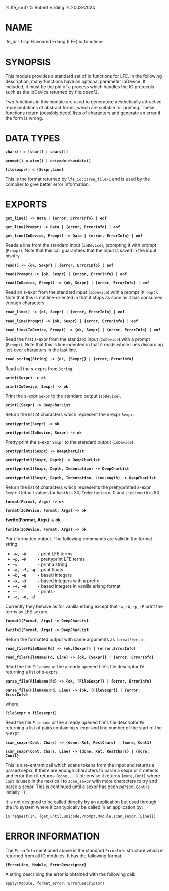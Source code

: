 % lfe_io(3)
% Robert Virding
% 2008-2024


# NAME

lfe_io - Lisp Flavoured Erlang (LFE) io functions


# SYNOPSIS

This module provides a standard set of io functions for
LFE. In the following description, many functions have an
optional parameter IoDevice. If included, it must be the pid
of a process which handles the IO protocols such as the
IoDevice returned by file:open/2.

Two functions in this module are used to generateœ
aesthetically attractive representations of abstract forms,
which are suitable for printing. These functions return
(possibly deep) lists of characters and generate an error if
the form is wrong.


# DATA TYPES

**`chars() = [char() | chars()]`**

**`prompt() = atom() | unicode:chardata()`**

**`filesexpr() = {Sexpr,Line}`**

This is the format returned by ``lfe_io:parse_file/1`` and
is used by the compiler to give better error information.


# EXPORTS

**`get_line() -> Data | {error, ErrorInfo} | eof`**

**`get_line(Prompt) -> Data | {error, ErrorInfo} | eof`**

**`get_line(IoDevice, Prompt) -> Data | {error, ErrorInfo} | eof`**

Reads a line from the standard input (``IoDevice``), prompting it with
prompt (``Prompt``). Note that this call guarantees that the input is
saved in the input hisotry.

**`read() -> {ok, Sexpr} | {error, ErrorInfo} | eof`**

**`read(Prompt) -> {ok, Sexpr} | {error, ErrorInfo} | eof`**

**`read(IoDevice, Prompt) -> {ok, Sexpr} | {error, ErrorInfo} | eof`**

Read an s-expr from the standard input (``IoDevice``) with a prompt
(``Prompt``). Note that this is not line-oriented in that it stops as soon
as it has consumed enough characters.

**`read_line() -> {ok, Sexpr} | {error, ErrorInfo} | eof`**

**`read_line(Prompt) -> {ok, Sexpr} | {error, ErrorInfo} | eof`**

**`read_line(IoDevice, Prompt) -> {ok, Sexpr} | {error, ErrorInfo} | eof`**

Read the first s-expr from the standard input (``IoDevice``) with a prompt
(``Prompt``). Note that this is line-oriented in that it reads whole lines
discarding left-over characters in the last line.

**`read_string(String) -> {ok, [Sexpr]} | {error, ErrorInfo}`**

Read all the s-exprs from ``String``.

**`print(Sexpr) -> ok`**

**`print(IoDevice, Sexpr) -> ok`**

Print the s-expr ``Sexpr`` to the standard output (``IoDevice``).

**`print1(Sexpr) -> DeepCharList`**

Return the list of characters which represent the s-expr ``Sexpr``.

**`prettyprint(Sexpr) -> ok`**

**`prettyprint(IoDevice, Sexpr) -> ok`**

Pretty print the s-expr ``Sexpr`` to the standard output (``IoDevice``).


**`prettyprint1(Sexpr) -> DeepCharList`**

**`prettyprint1(Sexpr, Depth) -> DeepCharList`**

**`prettyprint1(Sexpr, Depth, Indentation) -> DeepCharList`**

**`prettyprint1(Sexpr, Depth, Indentation, LineLength) -> DeepCharList`**

Return the list of characters which represents the prettyprinted
s-expr ``Sexpr``. Default values for ``Depth`` is 30, ``Indentation``
is 0 and ``LineLength`` is 80.

**`format(Format, Args) -> ok`**

**`format(IoDevice, Format, Args) -> ok`**

**fwrite(Format, Args) -> ok**

**`fwrite(IoDevice, Format, Args) -> ok`**

Print formatted output. The following commands are valid in
the format string:

* **`~w, ~W     -`** print LFE terms
* **`~p, ~P     -`** prettyprint LFE terms
* **`~s         -`**  print a string
* **`~e, ~f, ~g -`** print floats
* **`~b, ~B     -`** based integers
* **`~x, ~X     -`** based integers with a prefix
* **`~+, ~#     -`** based integers in vanilla erlang format
* **`~~         -`** prints `~`
* **`~c, ~n, ~i`**

Currently they behave as for vanilla erlang except that ``~w``,
``~W``, ``~p``, ``~P`` print the terms as LFE sexprs.

**`format1(Format, Args) -> DeepCharList`**

**`fwrite1(Format, Args) -> DeepCharList`**

Return the formatted output with same arguments as ``format``/``fwrite``.

**`read_file(FileName|Fd) -> {ok,[Sexpr]} | {error,ErrorInfo}`**

**`read_file(FileName|Fd, Line) -> {ok, [Sexpr]} | {error, ErrorInfo}`**

Read the file ``Filename`` or the already opened file's file descriptor
``Fd`` returning a list of s-exprs.

**`parse_file(FileName|Fd) -> {ok, [FileSexpr]} | {error, ErrorInfo}`**

**`parse_file(FileName|Fd, Line) -> {ok, [FileSexpr]} | {error, ErrorInfo}`**

where

**`FileSexpr = filesexpr()`**

Read the file ``Filename`` or the already opened file's file descriptor ``Fd``
returning a list of pairs containing s-expr and line number of the
start of the s-expr.

**`scan_sexpr(Cont, Chars) -> {done, Ret, RestChars} | {more, Cont1}`**

**`scan_sexpr(Cont, Chars, Line) -> {done, Ret, RestChars} | {more, Cont1}`**

This is a re-entrant call which scans tokens from the input and
returns a parsed sepxr. If there are enough characters to parse a
sexpr or it detects and error then it returns ``{done,...}`` otherwise
it returns ``{more,Cont}`` where ``Cont`` is used in the next call to
``scan_sexpr`` with more characters to try and parse a sexpr. This is continued until a sexpr has been parsed. ``Cont``  is initially ``[]``.

It is not designed to be called directly by an application but used through the i/o system where it can typically be called in an application by:

``io:request(In, {get_until,unicode,Prompt,Module,scan_sexpr,[Line]})``


# ERROR INFORMATION

The ``ErrorInfo`` mentioned above is the standard ``ErrorInfo``
structure which is returned from all IO modules. It has the
following format:

**`{ErrorLine, Module, ErrorDescriptor}`**

A string describing the error is obtained with the following call:

```
apply(Module, format_error, ErrorDescriptor)
```
